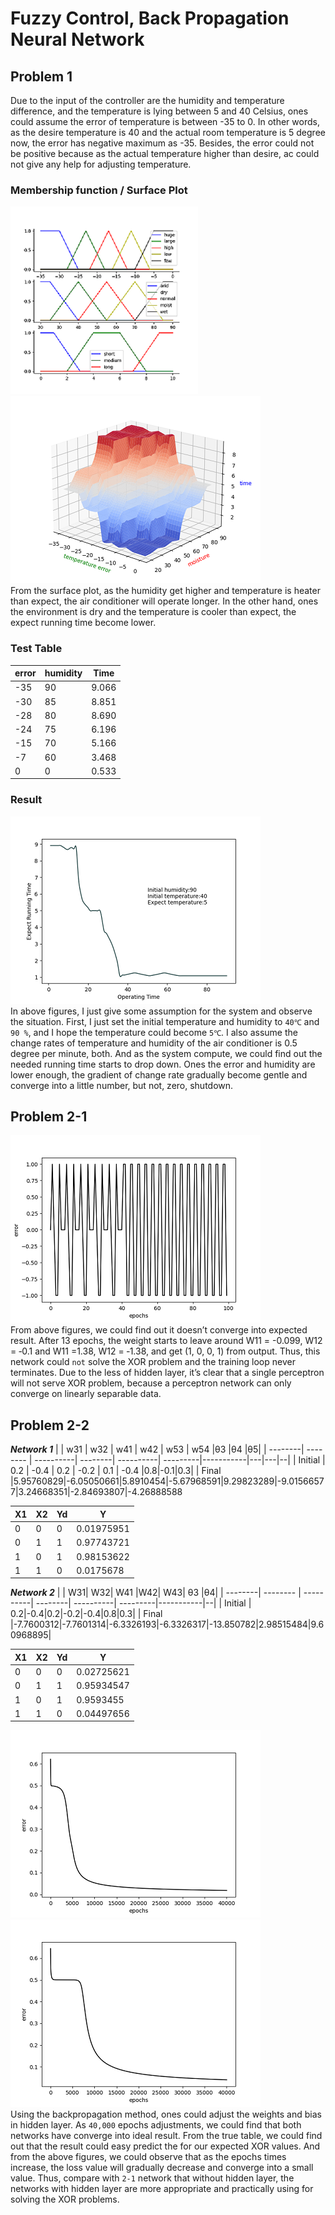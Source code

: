 # Fuzzy Control, Back Propagation Neural Network

## Problem 1
Due to the input of the controller are the humidity and temperature difference, and the temperature is lying between 5 and 40 Celsius, ones could assume the error of temperature is between -35 to 0. In other words, as the desire temperature is 40 and the actual room temperature is 5 degree now, the error has negative maximum as -35. Besides, the error could not be positive because as the actual temperature higher than desire, ac could not give any help for adjusting temperature.

### Membership function / Surface Plot
![image](./Figures/1-1.png) ![image](./Figures/1-2.png) <br>
From the surface plot, as the humidity get higher and temperature is heater than expect, the air conditioner will operate longer. In the other hand, ones the environment is dry and the temperature is cooler than expect, the expect running time become lower.

### Test Table
| error  |   humidity |  Time | 
| -------| ---------- | ------|
|  -35   | 90         |  9.066| 
|  -30   |  85        | 8.851 |
|  -28   |  80        |  8.690|
| -24    | 75         | 6.196 |
| -15    |70          | 5.166 |
| -7     |60          | 3.468 |
| 0      |0           | 0.533 | 


### Result
![image](./Figures/1-3.png) <br>
In above figures, I just give some assumption for the system and observe the situation. First, I just set the initial temperature and humidity to `40℃` and `90 %`, and I hope the temperature could become `5℃`. I also assume the change rates of temperature and humidity of the air conditioner is 0.5 degree per minute, both. And as the system compute, we could find out the needed running time starts to drop down. Ones the error and humidity are lower enough, the gradient of change rate gradually become gentle and converge into a little number, but not, zero, shutdown.


## Problem 2-1
![image](./Figures/2-1-3.png) <br>
From above figures, we could find out it doesn’t converge into expected result. After 13 epochs, the weight starts to leave around W11 = -0.099, W12 = ‐0.1 and W11 =1.38, W12 = ‐1.38, and get (1, 0, 0, 1) from output. Thus, this network could `not` solve the XOR problem and the training loop never terminates. Due to the less of hidden layer, it’s clear that a single perceptron will not serve XOR problem, because a perceptron network can only converge on linearly separable data.


## Problem 2-2
***Network 1***
|         |     w31  |     w32   |    w41  |     w42   |     w53  |     w54   |θ3 |θ4 |θ5|
| --------| -------- | ----------| --------| ----------| ---------|-----------|---|---|--|
| Initial |    0.2   |    -0.4   |    0.2  |    -0.2   |    0.1   |    -0.4   |0.8|-0.1|0.3|
| Final   |5.95760829|-6.05050661|5.8910454|-5.67968591|9.29823289|-9.01566577|3.24668351|-2.84693807|-4.26888588


|X1 |X2 |Yd |Y|
|---|---|---|-|
|0|0|0|0.01975951|
|0|1|1|0.97743721|
|1|0|1|0.98153622|
|1|1|0|0.0175678|

***Network 2***
|         |   W31| W32| W41 |W42| W43| θ3 |θ4|
| --------| -------- | ----------| --------| ----------| ---------|-----------|--|
| Initial |   0.2|-0.4|0.2|-0.2|-0.4|0.8|0.3|
| Final   |-7.7600312|-7.7601314|-6.3326193|-6.3326317|-13.850782|2.98515484|9.60968895|

|X1 |X2 |Yd |Y|
|---|---|---|-|
|0|0|0|0.02725621|
|0|1|1|0.95934547|
|1|0|1|0.9593455|
|1|1|0|0.04497656|

![image](./Figures/2-2-3.png) ![image](./Figures/2-3-3.png)<br>
Using the backpropagation method, ones could adjust the weights and bias in hidden layer. As `40,000` epochs adjustments, we could find that both networks have converge into ideal result. From the true table, we could find out that the result could easy predict the for our expected XOR values. And from the above figures, we could observe that as the epochs times increase, the loss value will gradually decrease and converge into a small value. Thus, compare with `2-1` network that without hidden layer, the networks with hidden layer are more appropriate and practically using for solving the XOR problems.